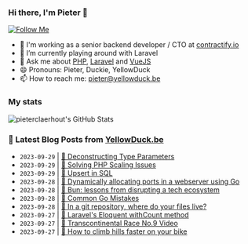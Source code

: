 ### Hi there, I'm Pieter 👋  
[![Follow Me](https://img.shields.io/github/followers/pieterclaerhout?label=Follow&style=social)](https://github.com/pieterclaerhout)

- 🏢 I'm working as a senior backend developer / CTO at [contractify.io](https://contractify.io)
- 🌱 I’m currently playing around with Laravel
- 💬 Ask me about [PHP](https://php.net), [Laravel](http://laravel.com) and [VueJS](https://vuejs.org)
- 😄 Pronouns: Pieter, Duckie, YellowDuck
- 📫 How to reach me: pieter@yellowduck.be

### My stats

![pieterclaerhout's GitHub Stats](https://github-readme-stats.vercel.app/api?username=pieterclaerhout&show_icons=true&count_private=true&line_height=40)

### 📩 Latest Blog Posts from [YellowDuck.be](https://www.yellowduck.be/)
<!-- BLOG-POST-LIST:START -->
- `2023-09-29` | [🔗 Deconstructing Type Parameters](https://www.yellowduck.be/posts/deconstructing-type-parameters)  
- `2023-09-29` | [🔗 Solving PHP Scaling Issues](https://www.yellowduck.be/posts/solving-php-scaling-issues)  
- `2023-09-29` | [🔗 Upsert in SQL](https://www.yellowduck.be/posts/upsert-in-sql)  
- `2023-09-28` | [🐥 Dynamically allocating ports in a webserver using Go](https://www.yellowduck.be/posts/dynamically-allocating-ports-in-a-webserver-using-go)  
- `2023-09-28` | [🔗 Bun: lessons from disrupting a tech ecosystem](https://www.yellowduck.be/posts/bun-lessons-from-disrupting-a-tech-ecosystem)  
- `2023-09-28` | [🔗 Common Go Mistakes](https://www.yellowduck.be/posts/common-go-mistakes)  
- `2023-09-28` | [🔗 In a git repository, where do your files live?](https://www.yellowduck.be/posts/in-a-git-repository-where-do-your-files-live)  
- `2023-09-27` | [🐥 Laravel&#39;s Eloquent withCount method](https://www.yellowduck.be/posts/laravels-eloquent-withcount-method)  
- `2023-09-27` | [🔗 Transcontinental Race No.9 Video](https://www.yellowduck.be/posts/transcontinental-race-no-9-video)  
- `2023-09-27` | [🔗 How to climb hills faster on your bike](https://www.yellowduck.be/posts/how-to-climb-hills-faster-on-your-bike)  

<!-- BLOG-POST-LIST:END -->
